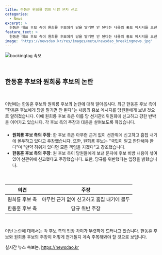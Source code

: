 ```yaml
---
title: 한동훈 원희룡 캠프 비방 문자 신고
categories:
  - News
excerpt: >
  한동훈 대표 후보 측이 원희룡 후보에게 당을 맡기면 안 된다는 내용의 홍보 메시지를 보낸 것에 대해, 원희룡 후보측은 이를 당 선거관리위원회에 신고했다. 원 후보는 국민에게 전달한 것 뿐이라며 허위가 있다면 책임지겠다고 맞받았으며, 한 후보 측은 원 후보 측이 당규를 위반했다는 입장이다. 원 팀캠프 고종원 부대변인은 한 후보 측은 아무런 근거없이 선관위에 신고하고 흠집 내기에 몰두하고 있다며 반박했다. 원 후보는 국민이 알고 판단해야 한다며 만약 허위가 있다면 모든 책임을 지겠다고 강조했다.
feature_text: >
  한동훈 대표 후보 측이 원희룡 후보에게 당을 맡기면 안 된다는 내용의 홍보 메시지를 보낸 것에 대해, 원희룡 후보측은 이를 당 선거관리위원회에 신고했다. 원 후보는 국민에게 전달한 것 뿐이라며 허위가 있다면 책임지겠다고 맞받았으며, 한 후보 측은 원 후보 측이 당규를 위반했다는 입장이다. 원 팀캠프 고종원 부대변인은 한 후보 측은 아무런 근거없이 선관위에 신고하고 흠집 내기에 몰두하고 있다며 반박했다. 원 후보는 국민이 알고 판단해야 한다며 만약 허위가 있다면 모든 책임을 지겠다고 강조했다.
image: 'https://newsdao.kr/res/images/meta/newsdao_breakingnews.jpg'
---
```


<p><img src="https://newsdao.kr/res/images/meta/newsdao_breakingnews.jpg" alt="bookingtag 속보" /></p>

<p data-ke-size="size16">&nbsp;</p>

<h2 data-ke-size="size26">한동훈 후보와 원희룡 후보의 논란</h2>

<p data-ke-size="size16">&nbsp;</p>

<p>이번에는 한동훈 후보와 원희룡 후보의 논란에 대해 알아봅시다. 최근 한동훈 후보 측이 "한동훈 후보에게 당을 맡기면 안 된다"는 내용의 홍보 메시지를 당원들에게 보낸 것으로 알려졌습니다. 이에 원희룡 후보 측은 이를 당 선거관리위원회에 신고하고 강한 반박을 이어가고 있습니다. 각 후보 측의 주장과 대응을 살펴보도록 하겠습니다.</p>

<h3></h3>

<ul>
<li><b>원희룡 후보 측의 주장</b>: 한 후보 측은 아무런 근거 없이 선관위에 신고하고 흠집 내기에 몰두하고 있다고 주장했습니다. 또한, 원희룡 후보는 "국민이 알고 판단해야 한다"며 "만약 허위가 있다면 모든 책임을 지겠다"고 강조했습니다.</li>
<li><b>한동훈 후보 측의 주장</b>: 원 후보 측이 당원들에게 보낸 문자에 후보 비방 내용이 섞여 있어 선관위에 신고했다고 주장했습니다. 또한, 당규를 위반했다는 입장을 밝혔습니다.</li>
</ul>

<p data-ke-size="size16">&nbsp;</p>

<h3></h3>

<table>
<thead>
<tr>
<th style="text-align: center;">의견</th>
<th style="text-align: center;">주장</th>
</tr>
</thead>
<tbody>
<tr>
<td style="text-align: center;">원희룡 후보 측</td>
<td style="text-align: center;">아무런 근거 없이 신고하고 흠집 내기에 몰두</td>
</tr>
<tr>
<td style="text-align: center;">한동훈 후보 측</td>
<td style="text-align: center;">당규 위반 주장</td>
</tr>
</tbody>
</table>

<p data-ke-size="size16">&nbsp;</p>

<p>이번 논란에 대해서는 각 후보 측의 입장 차이가 뚜렷하게 드러나고 있습니다. 한동훈 후보와 원희룡 후보의 주장이 어떻게 전개될지 계속 주목해봐야 할 것으로 보입니다.</p>
실시간 뉴스 속보는, <a href="https://newsdao.kr" rel="dofollow">https://newsdao.kr</a>



